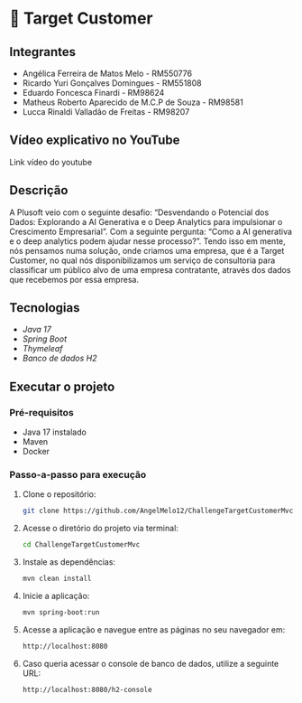 # 🏹 Target Customer

## Integrantes
- Angélica Ferreira de Matos Melo - RM550776
- Ricardo Yuri Gonçalves Domingues - RM551808
- Eduardo Foncesca Finardi - RM98624
- Matheus Roberto Aparecido de M.C.P de Souza - RM98581
- Lucca Rinaldi Valladão de Freitas - RM98207

## Vídeo explicativo no YouTube
Link vídeo do youtube

## Descrição
A Plusoft veio com o seguinte desafio: “Desvendando o Potencial dos Dados: Explorando a AI Generativa e o Deep Analytics para impulsionar o Crescimento Empresarial”.
Com a seguinte pergunta: “Como a AI generativa e o deep analytics podem ajudar nesse processo?”. Tendo isso em mente, nós pensamos numa solução, onde criamos uma empresa, que é a Target Customer, no qual nós disponibilizamos um serviço de consultoria para classificar um público alvo de uma empresa contratante, através dos dados que recebemos por essa empresa.

## Tecnologias
- *Java 17*
- *Spring Boot*
- *Thymeleaf*
- *Banco de dados H2*

## Executar o projeto
### Pré-requisitos
- Java 17 instalado
- Maven
- Docker

### Passo-a-passo para execução
1. Clone o repositório:

   ```bash
   git clone https://github.com/AngelMelo12/ChallengeTargetCustomerMvc.git

2. Acesse o diretório do projeto via terminal:
    ```bash
    cd ChallengeTargetCustomerMvc

3. Instale as dependências:
    ```bash
    mvn clean install

4. Inicie a aplicação:
    ```bash
    mvn spring-boot:run

5. Acesse a aplicação e navegue entre as páginas no seu navegador em:
    ```bash
    http://localhost:8080

6. Caso queria acessar o console de banco de dados, utilize a seguinte URL:
   ```bash
   http://localhost:8080/h2-console
   